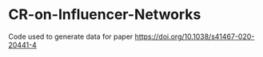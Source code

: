 # CR-on-Influencer-Networks
Code used to generate data for paper https://doi.org/10.1038/s41467-020-20441-4
